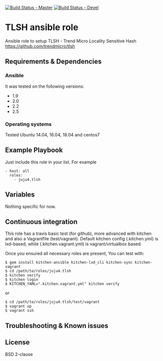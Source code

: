 [![Build Status - Master](https://travis-ci.org/juju4/ansible-tlsh.svg?branch=master)](https://travis-ci.org/juju4/ansible-tlsh)
[![Build Status - Devel](https://travis-ci.org/juju4/ansible-tlsh.svg?branch=devel)](https://travis-ci.org/juju4/ansible-tlsh/branches)
# TLSH ansible role

Ansible role to setup TLSH - Trend Micro Locality Sensitive Hash
https://github.com/trendmicro/tlsh

## Requirements & Dependencies

### Ansible
It was tested on the following versions:
 * 1.9
 * 2.0
 * 2.2
 * 2.5

### Operating systems

Tested Ubuntu 14.04, 16.04, 18.04 and centos7

## Example Playbook

Just include this role in your list.
For example

```
- host: all
  roles:
    - juju4.tlsh
```

## Variables

Nothing specific for now.

## Continuous integration

This role has a travis basic test (for github), more advanced with kitchen and also a Vagrantfile (test/vagrant).
Default kitchen config (.kitchen.yml) is lxd-based, while (.kitchen.vagrant.yml) is vagrant/virtualbox based.

Once you ensured all necessary roles are present, You can test with:
```
$ gem install kitchen-ansible kitchen-lxd_cli kitchen-sync kitchen-vagrant
$ cd /path/to/roles/juju4.tlsh
$ kitchen verify
$ kitchen login
$ KITCHEN_YAML=".kitchen.vagrant.yml" kitchen verify
```
or
```
$ cd /path/to/roles/juju4.tlsh/test/vagrant
$ vagrant up
$ vagrant ssh
```


## Troubleshooting & Known issues


## License

BSD 2-clause

